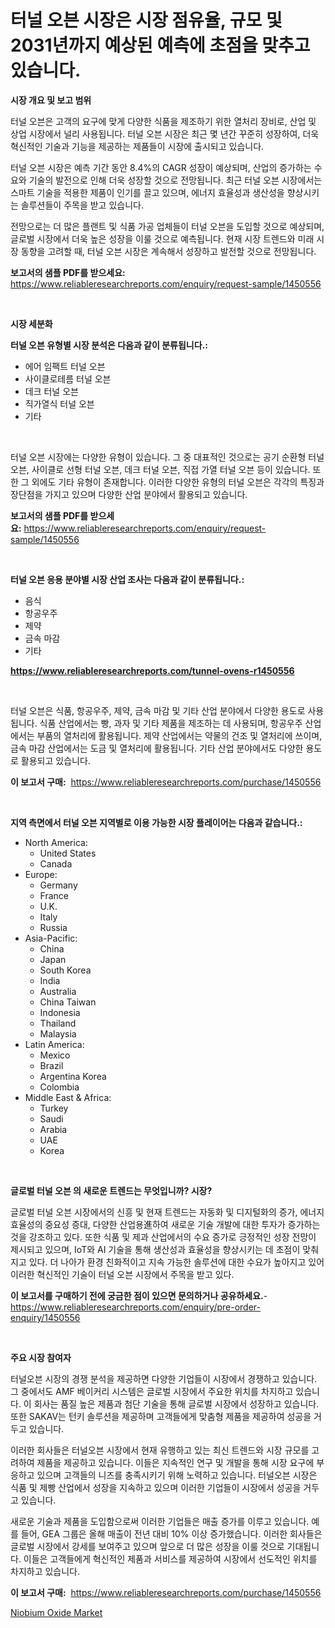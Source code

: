 <p><h1>터널 오븐 시장은 시장 점유율, 규모 및 2031년까지 예상된 예측에 초점을 맞추고 있습니다.</h1></p><p><strong>시장 개요 및 보고 범위</strong></p>
<p><p>터널 오븐은 고객의 요구에 맞게 다양한 식품을 제조하기 위한 열처리 장비로, 산업 및 상업 시장에서 널리 사용됩니다. 터널 오븐 시장은 최근 몇 년간 꾸준히 성장하여, 더욱 혁신적인 기술과 기능을 제공하는 제품들이 시장에 출시되고 있습니다.</p><p>터널 오븐 시장은 예측 기간 동안 8.4%의 CAGR 성장이 예상되며, 산업의 증가하는 수요와 기술의 발전으로 인해 더욱 성장할 것으로 전망됩니다. 최근 터널 오븐 시장에서는 스마트 기술을 적용한 제품이 인기를 끌고 있으며, 에너지 효율성과 생산성을 향상시키는 솔루션들이 주목을 받고 있습니다.</p><p>전망으로는 더 많은 플랜트 및 식품 가공 업체들이 터널 오븐을 도입할 것으로 예상되며, 글로벌 시장에서 더욱 높은 성장을 이룰 것으로 예측됩니다. 현재 시장 트렌드와 미래 시장 동향을 고려할 때, 터널 오븐 시장은 계속해서 성장하고 발전할 것으로 전망됩니다.</p></p>
<p><strong>보고서의 샘플 PDF를 받으세요:</strong> <a href="https://www.reliableresearchreports.com/enquiry/request-sample/1450556">https://www.reliableresearchreports.com/enquiry/request-sample/1450556</a></p>
<p>&nbsp;</p>
<p><strong>시장 세분화</strong></p>
<p><strong>터널 오븐 유형별 시장 분석은 다음과 같이 분류됩니다.:</strong></p>
<p><ul><li>에어 임팩트 터널 오븐</li><li>사이클로테름 터널 오븐</li><li>데크 터널 오븐</li><li>직가열식 터널 오븐</li><li>기타</li></ul></p>
<p>&nbsp;</p>
<p><p>터널 오븐 시장에는 다양한 유형이 있습니다. 그 중 대표적인 것으로는 공기 순환형 터널 오븐, 사이클로 선형 터널 오븐, 데크 터널 오븐, 직접 가열 터널 오븐 등이 있습니다. 또한 그 외에도 기타 유형이 존재합니다. 이러한 다양한 유형의 터널 오븐은 각각의 특징과 장단점을 가지고 있으며 다양한 산업 분야에서 활용되고 있습니다.</p></p>
<p><strong>보고서의 샘플 PDF를 받으세요:</strong>&nbsp;<a href="https://www.reliableresearchreports.com/enquiry/request-sample/1450556">https://www.reliableresearchreports.com/enquiry/request-sample/1450556</a></p>
<p>&nbsp;</p>
<p><strong> 터널 오븐 응용 분야별 시장 산업 조사는 다음과 같이 분류됩니다.:</strong></p>
<p><ul><li>음식</li><li>항공우주</li><li>제약</li><li>금속 마감</li><li>기타</li></ul></p>
<p><strong><a href="https://www.reliableresearchreports.com/tunnel-ovens-r1450556">https://www.reliableresearchreports.com/tunnel-ovens-r1450556</a></strong></p>
<p>&nbsp;</p>
<p><p>터널 오븐은 식품, 항공우주, 제약, 금속 마감 및 기타 산업 분야에서 다양한 용도로 사용됩니다. 식품 산업에서는 빵, 과자 및 기타 제품을 제조하는 데 사용되며, 항공우주 산업에서는 부품의 열처리에 활용됩니다. 제약 산업에서는 약물의 건조 및 열처리에 쓰이며, 금속 마감 산업에서는 도금 및 열처리에 활용됩니다. 기타 산업 분야에서도 다양한 용도로 활용되고 있습니다.</p></p>
<p><strong>이 보고서 구매:</strong>&nbsp; <a href="https://www.reliableresearchreports.com/purchase/1450556">https://www.reliableresearchreports.com/purchase/1450556</a></p>
<p>&nbsp;</p>
<p><strong>지역 측면에서 터널 오븐 지역별로 이용 가능한 시장 플레이어는 다음과 같습니다.:</strong></p>
<p><ul>
    <li>
        North America:
        <ul>
            <li>United States</li>
            <li>Canada</li>
        </ul>
    </li>
    <li>
        Europe:
        <ul>
            <li>Germany</li>
            <li>France</li>
            <li>U.K.</li>
            <li>Italy</li>
            <li>Russia</li>
        </ul>
    </li>
    <li>
        Asia-Pacific:
        <ul>
            <li>China</li>
            <li>Japan</li>
            <li>South Korea</li>
            <li>India</li>
            <li>Australia</li>
            <li>China Taiwan</li>
            <li>Indonesia</li>
            <li>Thailand</li>
            <li>Malaysia</li>
        </ul>
    </li>
    <li>
        Latin America:
        <ul>
            <li>Mexico</li>
            <li>Brazil</li>
            <li>Argentina Korea</li>
            <li>Colombia</li>
        </ul>
    </li>
    <li>
        Middle East & Africa:
        <ul>
            <li>Turkey</li>
            <li>Saudi</li>
            <li>Arabia</li>
            <li>UAE</li>
            <li>Korea</li>
        </ul>
    </li>
    </ul></p>
<p>&nbsp;</p>
<p><strong>글로벌 터널 오븐 의 새로운 트렌드는 무엇입니까? 시장?</strong></p>
<p><p>글로벌 터널 오븐 시장에서의 신흥 및 현재 트렌드는 자동화 및 디지털화의 증가, 에너지 효율성의 중요성 증대, 다양한 산업용進하여 새로운 기술 개발에 대한 투자가 증가하는 것을 강조하고 있다. 또한 식품 및 제과 산업에서의 수요 증가로 긍정적인 성장 전망이 제시되고 있으며, IoT와 AI 기술을 통해 생산성과 효율성을 향상시키는 데 초점이 맞춰지고 있다. 더 나아가 환경 친화적이고 지속 가능한 솔루션에 대한 수요가 높아지고 있어 이러한 혁신적인 기술이 터널 오븐 시장에서 주목을 받고 있다.</p></p>
<p><strong>이 보고서를 구매하기 전에 궁금한 점이 있으면 문의하거나 공유하세요.</strong>- <a href="https://www.reliableresearchreports.com/enquiry/pre-order-enquiry/1450556">https://www.reliableresearchreports.com/enquiry/pre-order-enquiry/1450556</a></p>
<p>&nbsp;</p>
<p><strong>주요 시장 참여자</strong></p>
<p><p>터널오븐 시장의 경쟁 분석을 제공하면 다양한 기업들이 시장에서 경쟁하고 있습니다. 그 중에서도 AMF 베이커리 시스템은 글로벌 시장에서 주요한 위치를 차지하고 있습니다. 이 회사는 품질 높은 제품과 첨단 기술을 통해 글로벌 시장에서 성장하고 있습니다. 또한 SAKAV는 턴키 솔루션을 제공하며 고객들에게 맞춤형 제품을 제공하여 성공을 거두고 있습니다.</p><p>이러한 회사들은 터널오븐 시장에서 현재 유행하고 있는 최신 트렌드와 시장 규모를 고려하여 제품을 제공하고 있습니다. 이들은 지속적인 연구 및 개발을 통해 시장 요구에 부응하고 있으며 고객들의 니즈를 충족시키기 위해 노력하고 있습니다. 터널오븐 시장은 식품 및 제빵 산업에서 성장을 지속하고 있으며 이러한 기업들이 시장에서 성공을 거두고 있습니다.</p><p>새로운 기술과 제품을 도입함으로써 이러한 기업들은 매출 증가를 이루고 있습니다. 예를 들어, GEA 그룹은 올해 매출이 전년 대비 10% 이상 증가했습니다. 이러한 회사들은 글로벌 시장에서 강세를 보여주고 있으며 앞으로 더 많은 성장을 이룰 것으로 기대됩니다. 이들은 고객들에게 혁신적인 제품과 서비스를 제공하여 시장에서 선도적인 위치를 차지하고 있습니다.</p></p>
<p><strong>이 보고서 구매:</strong>&nbsp;&nbsp;<a href="https://www.reliableresearchreports.com/purchase/1450556">https://www.reliableresearchreports.com/purchase/1450556</a></p>
<p><p><a href="https://meowing-canidae-761.notion.site/Global-Niobium-Oxide-Market-Size-and-Market-Trends-Insights-and-Projections-from-2024-to-2031-2ff53390c11a41b4a2383494f80f99a0">Niobium Oxide Market</a></p></p>